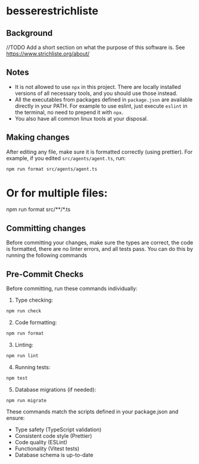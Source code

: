 # besserestrichliste

## Background

//TODO Add a short section on what the purpose of this software is. See https://www.strichliste.org/about/

## Notes

- It is not allowed to use `npx` in this project. There are locally installed versions of all necessary tools, and you should use those instead.
- All the executables from packages defined in `package.json` are available directly in your PATH. For example to use eslint, just execute `eslint` in the terminal, no need to prepend it with `npx`.
- You also have all common linux tools at your disposal.

## Making changes

After editing any file, make sure it is formatted correctly (using prettier). For example, if you edited `src/agents/agent.ts`, run:

```bash
npm run format src/agents/agent.ts
```
# Or for multiple files:
npm run format src/**/*.ts

## Committing changes

Before committing your changes, make sure the types are correct, the code is formatted, there are no linter errors, and all tests pass. You can do this by running the following commands

## Pre-Commit Checks

Before committing, run these commands individually:

1. Type checking:
```bash
npm run check
```

2. Code formatting:
```bash
npm run format
```

3. Linting:
```bash
npm run lint
```

4. Running tests:
```bash
npm test
```

5. Database migrations (if needed):
```bash
npm run migrate
```

These commands match the scripts defined in your package.json and ensure:
- Type safety (TypeScript validation)
- Consistent code style (Prettier)
- Code quality (ESLint)
- Functionality (Vitest tests)
- Database schema is up-to-date

